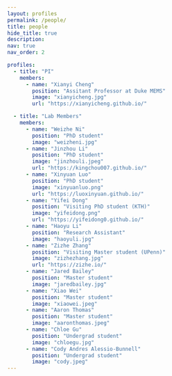 ```yaml
---
layout: profiles
permalink: /people/
title: people
hide_title: true
description:
nav: true
nav_order: 2

profiles:
  - title: "PI"
    members:
      - name: "Xianyi Cheng"
        position: "Assitant Professor at Duke MEMS"
        image: "xianyicheng.jpg"
        url: "https://xianyicheng.github.io/"

  - title: "Lab Members"
    members:
      - name: "Weizhe Ni"
        position: "PhD student"
        image: "weizheni.jpg"
      - name: "Jinzhou Li"
        position: "PhD student"
        image: "jinzhouli.jpeg"
        url: "https://kingchou007.github.io/"
      - name: "Xinyuan Luo"
        position: "PhD student"
        image: "xinyuanluo.png"
        url: "https://luoxinyuan.github.io/"
      - name: "Yifei Dong"
        position: "Visiting PhD student (KTH)"
        image: "yifeidong.png"
        url: "https://yifeidong0.github.io/"
      - name: "Haoyu Li"
        position: "Research Assistant"
        image: "haoyuli.jpg"
      - name: "Zizhe Zhang"
        position: "Visiting Master student (UPenn)"
        image: "zizhezhang.jpg"
        url: "https://zizhe.io/"
      - name: "Jared Bailey"
        position: "Master student"
        image: "jaredbailey.jpg"
      - name: "Xiao Wei"
        position: "Master student"
        image: "xiaowei.jpeg"
      - name: "Aaron Thomas"
        position: "Master student"
        image: "aaronthomas.jpeg"
      - name: "Chloe Gu"
        position: "Undergrad student"
        image: "chloegu.jpg"
      - name: "Cody Andres Alessio-Bunnell"
        position: "Undergrad student"
        image: "cody.jpeg"
---
```

